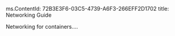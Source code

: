 ms.ContentId: 72B3E3F6-03C5-4739-A6F3-266EFF2D1702
title: Networking Guide


Networking for containers....